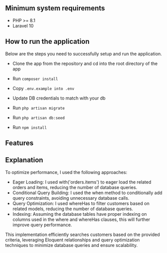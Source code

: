 
## Minimum system requirements

- PHP >= 8.1
- Laravel 10

## How to run the application
Below are the steps you need to successfully setup and run the application.

- Clone the app from the repository and cd into the root directory of the app

- Run `composer install`
- Copy `.env.example into .env`
- Update DB credentials to match with your db
- Run `php artisan migrate`
- Run  `php artisan db:seed` 
- Run `npm install`

## Features


## Explanation
 To optimize performance, I used the following approaches:
 - Eager Loading: I used with('orders.items') to eager load the related orders and items, reducing the number of database queries.
 - Conditional Query Building: I used the when method to conditionally add query constraints, avoiding unnecessary database calls.
 - Query Optimization: I used whereHas to filter customers based on related models, reducing the number of database queries.
 - Indexing: Assuming the database tables have proper indexing on columns used in the where and whereHas clauses, this will further improve query performance.


 This implementation efficiently searches customers based on the provided criteria, leveraging Eloquent relationships and query optimization techniques to minimize database queries and ensure scalability.